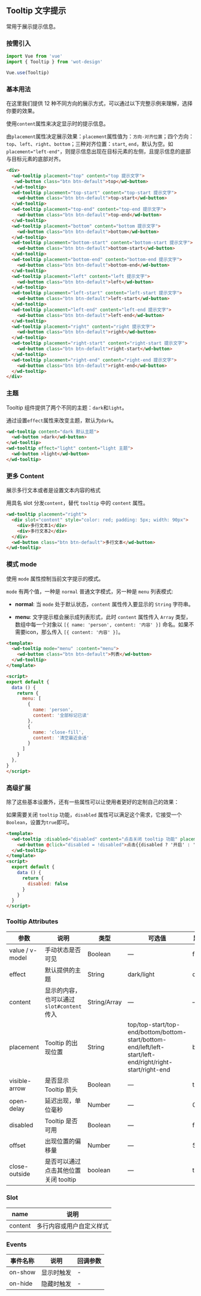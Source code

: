 ## Tooltip 文字提示

常用于展示提示信息。

### 按需引入

```javascript
import Vue from 'vue'
import { Tooltip } from 'wot-design'

Vue.use(Tooltip)
```

### 基本用法

在这里我们提供 12 种不同方向的展示方式，可以通过以下完整示例来理解，选择你要的效果。

使用`content`属性来决定显示时的提示信息。

由`placement`属性决定展示效果：`placement`属性值为：`方向-对齐位置`；四个方向：`top`、`left`、`right`、`bottom`；三种对齐位置：`start`, `end`，默认为空。如`placement="left-end"`，则提示信息出现在目标元素的左侧，且提示信息的底部与目标元素的底部对齐。

```html
<div>
  <wd-tooltip placement="top" content="top 提示文字">
   <wd-button class="btn btn-default">top</wd-button>
  </wd-tooltip>
  <wd-tooltip placement="top-start" content="top-start 提示文字">
    <wd-button class="btn btn-default">top-start</wd-button>
  </wd-tooltip>
  <wd-tooltip placement="top-end" content="top-end 提示文字">
    <wd-button class="btn btn-default">top-end</wd-button>
  </wd-tooltip>
  <wd-tooltip placement="bottom" content="bottom 提示文字">
    <wd-button class="btn btn-default">bottom</wd-button>
  </wd-tooltip>
  <wd-tooltip placement="bottom-start" content="bottom-start 提示文字">
    <wd-button class="btn btn-default">bottom-start</wd-button>
  </wd-tooltip>
  <wd-tooltip placement="bottom-end" content="bottom-end 提示文字">
    <wd-button class="btn btn-default">bottom-end</wd-button>
  </wd-tooltip>
  <wd-tooltip placement="left" content="left 提示文字">
    <wd-button class="btn btn-default">left</wd-button>
  </wd-tooltip>
  <wd-tooltip placement="left-start" content="left-start 提示文字">
    <wd-button class="btn btn-default">left-start</wd-button>
  </wd-tooltip>
  <wd-tooltip placement="left-end" content="left-end 提示文字">
    <wd-button class="btn btn-default">left-end</wd-button>
  </wd-tooltip>
  <wd-tooltip placement="right" content="right 提示文字">
    <wd-button class="btn btn-default">right</wd-button>
  </wd-tooltip>
  <wd-tooltip placement="right-start" content="right-start 提示文字">
    <wd-button class="btn btn-default">right-start</wd-button>
  </wd-tooltip>
  <wd-tooltip placement="right-end" content="right-end 提示文字">
    <wd-button class="btn btn-default">right-end</wd-button>
  </wd-tooltip>
</div>
```

### 主题

Tooltip 组件提供了两个不同的主题：`dark`和`light`。

通过设置`effect`属性来改变主题，默认为`dark`。

```html
<wd-tooltip content="dark 默认主题">
  <wd-button >dark</wd-button>
</wd-tooltip>
<wd-tooltip effect="light" content="light 主题">
  <wd-button >light</wd-button>
</wd-tooltip>
```

### 更多 Content

展示多行文本或者是设置文本内容的格式

用具名 slot 分发`content`，替代 `tooltip` 中的 `content` 属性。

```html
<wd-tooltip placement="right">
  <div slot="content" style="color: red; padding: 5px; width: 90px">
    <div>多行文本1</div>
    <div>多行文本2</div>
  </div>
  <wd-button class="btn btn-default">多行文本</wd-button>
</wd-tooltip>
```

### 模式 mode

使用 `mode` 属性控制当前文字提示的模式。

`mode` 有两个值，一种是 `normal` 普通文字模式，另一种是 `menu` 列表模式:

* **normal**: 当 `mode` 处于默认状态，`content` 属性传入要显示的 `String` 字符串。

* **menu**: 文字提示框会展示成列表形式，此时 `content` 属性传入 `Array` 类型，数组中每一个对象以 `[{ name: 'person', content: '内容' }]` 命名。如果不需要icon，那么传入 `[{ content: '内容' }]`。

```html
<template>
  <wd-tooltip mode="menu" :content="menu">
    <wd-button class="btn btn-default">列表</wd-button>
  </wd-tooltip>
</template>

<script>
export default {
  data () {
    return {
      menu: [
        {
          name: 'person',
          content: '全部标记已读'
        },
        {
          name: 'close-fill',
          content: '清空最近会话'
        }
      ]
    }
  },
}
</script>
```

### 高级扩展

除了这些基本设置外，还有一些属性可以让使用者更好的定制自己的效果：

如果需要关闭 `tooltip` 功能，`disabled` 属性可以满足这个需求，它接受一个`Boolean`，设置为`true`即可。

```html
<template>
  <wd-tooltip :disabled="disabled" content="点击关闭 tooltip 功能" placement="right" effect="light">
    <wd-button @click="disabled = !disabled">点击{{disabled ? '开启' : '关闭'}} tooltip 功能</wd-button>
  </wd-tooltip>
</template>
<script>
  export default {
    data () {
      return {
        disabled: false
      }
    }
  }
</script>
```

### Tooltip Attributes

| 参数               | 说明                                                     | 类型              | 可选值      | 默认值 |
|--------------------|----------------------------------------------------------|-------------------|-------------|--------|
|  value / v-model |  手动状态是否可见  | Boolean           | — |  false |
|  effect        |  默认提供的主题  | String            | dark/light | dark  |
|  content        |  显示的内容，也可以通过 `slot#content` 传入  | String/Array            | — | — |
|  placement        |  Tooltip 的出现位置  | String           |  top/top-start/top-end/bottom/bottom-start/bottom-end/left/left-start/left-end/right/right-start/right-end |  bottom |
|  visible-arrow   |  是否显示 Tooltip 箭头 | Boolean | — | true |
| open-delay | 延迟出现，单位毫秒 | Number | — | 0 |
|  disabled       |  Tooltip 是否可用  | Boolean           | — |  false |
|  offset        |  出现位置的偏移量  | Number           | — |  5 |
| close-outside | 是否可以通过点击其他位置 关闭 tooltip | boolean    | — | true |

### Slot

| name      | 说明       |
|------------- |----------- |
| content | 多行内容或用户自定义样式 |

### Events

| 事件名称           | 说明             | 回调参数                                     |
| -------------- | -------------- | ---------------------------------------- |
| on-show     |显示时触发       | - |
| on-hide | 隐藏时触发 | - |